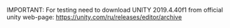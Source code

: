 IMPORTANT:
For testing need to download UNITY 2019.4.40f1 from official unity web-page:
https://unity.com/ru/releases/editor/archive
